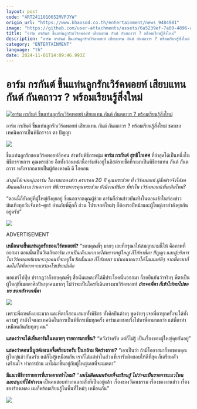 ```yaml
---
layout: post
code: "ART2411010652MVPJYW"
origin_url: "https://www.khaosod.co.th/entertainment/news_9484981"
image: "https://github.com/user-attachments/assets/6a5239ef-7a80-4896-a2d4-fc3a5fde8417"
title: "อาร์ม กรกันต์ ขึ้นแท่นลูกรักเวิร์คพอยท์ เสียบแทน กันต์ กันตถาวร ? พร้อมเรียนรู้สิ่งใหม่"
description: "อาร์ม กรกันต์ ขึ้นแท่นลูกรักเวิร์คพอยท์ เสียบแทน กันต์ กันตถาวร ? พร้อมเรียนรู้สิ่งใหม่ ชอบขอเทคนิคการเป็นพิธีกรจาก ตา ปัญญา"
category: "ENTERTAINMENT"
language: "th"
date: 2024-11-01T14:09:46.993Z
---
```


# อาร์ม กรกันต์ ขึ้นแท่นลูกรักเวิร์คพอยท์ เสียบแทน กันต์ กันตถาวร ? พร้อมเรียนรู้สิ่งใหม่

[![อาร์ม กรกันต์ ขึ้นแท่นลูกรักเวิร์คพอยท์ เสียบแทน กันต์ กันตถาวร ? พร้อมเรียนรู้สิ่งใหม่](https://www.khaosod.co.th/wpapp/uploads/2024/10/arm.jpg "อาร์ม กรกันต์ ขึ้นแท่นลูกรักเวิร์คพอยท์ เสียบแทน กันต์ กันตถาวร ? พร้อมเรียนรู้สิ่งใหม่")](https://www.khaosod.co.th/wpapp/uploads/2024/10/arm.jpg)

อาร์ม กรกันต์ ขึ้นแท่นลูกรักเวิร์คพอยท์ เสียบแทน กันต์ กันตถาวร ? พร้อมเรียนรู้สิ่งใหม่ ชอบขอเทคนิคการเป็นพิธีกรจาก ตา ปัญญา

![](https://www.khaosod.co.th/wpapp/uploads/2024/10/133495_0.jpg)

ขึ้นแท่นลูกรักของเวิร์คพอยท์อีกคน สำหรับพิธีกรหนุ่ม **อาร์ม กรกันต์ สุทธิโกเศศ** ที่ล่าสุดได้เป็นหนึ่งในพิธีกรรายการ คุณพระช่วย อีกทั้งก่อนหน้านี้อาร์มยังอยู่ในลิสต์รายชื่อที่จะมาเป็นพิธีกรแทน กันต์ กันตถาวร หลังจากกลายเป็นผู้ต้องหาคดี ดิ ไอคอน

_ล่าสุดได้เจอหนุ่มอาร์ม ในงานแถลงข่าว ครบรอบ 20 ปี คุณพระช่วย ที่ เวิร์คพอยท์ ผู้สื่อข่าวจึงได้ขออัพเดตถึงงานว่านอกจาก พิธีกรรายการคุณพระช่วย ยังมีงานพิธีกร ที่ทำใน เวิร์คพอยท์เพิ่มเติมไหม?_

“ตอนนี้ก็ยังอยู่ที่ผู้ใหญ่ยังคุยอยู่ ซึ่งนอกจากคุณผู้ช่วย อาร์มก็อ่านข่าวบันเทิงในตอนเช้าในห้องข่าวบันเทิงทุกวันจันทร์-ศุกร์ อ่านกับพี่ตุ๊กกี้ ส่วน โปรเจกต์ใหม่ๆ ก็ต้องรอปีหน้าและผู้ใหญ่เขากำลังคุยกันอยู่ครับ”

![](https://www.khaosod.co.th/wpapp/uploads/2024/10/Snapinsta.app_459006321_18463510246012570_2236272197873030511_n_1080.jpg)

ADVERTISEMENT

**เหมือนจะขึ้นแท่นลูกรักของเวิร์คพอยท์?** “ขอบคุณพี่ๆ มากๆ เลยที่กรุณาให้สมญานามนี้ให้ คือภาพที่ออกมา ตอนนั้นเป็นวันเกิดอาร์ม _เราเป็นเด็กอยากจะได้พรจากผู้ใหญ่ ก็ไปหาพี่ตา ปัญญา และผู้บริหารในเวิร์คพอยท์แทบจะทุกคนที่จะอยู่ในวันนั้นเลย ก็ไปขอพร แน่นอนพอเราได้โมเมนต์ดีๆ จากพี่ตามาก็อดไม่ได้ที่อยากจะแชร์ลงโซเชียลมีเดีย_

พอแชร์ไปปุ๊บ ปรากฏว่าก็ขอบคุณพี่ๆ สื่อนั่นแหละที่ได้มีประโยคนั้นออกมา ก็ขอยืนยันว่าจริงๆ พี่ตาเป็นผู้ใหญ่ที่เมตตาศิลปินทุกคนมากๆ ไม่ว่าจะเป็นใครที่เดินทางมาเวิร์คพอยท์ _**ถ้าเจอพี่ตา ก็เข้าไปพบไปขอพร ขอพลังจากพี่ตา**_

![](https://www.khaosod.co.th/wpapp/uploads/2024/10/Screenshot-2024-10-31-181658.png)

เพราะพี่ตาพลังเยอะมาก และพี่ตาก็สอนเสมอทั้งพิธีกร ทั้งศิลปินต่างๆ พูดง่ายๆ เจอพี่ตาทุกครั้งจะได้ทั้งความรู้ กำลังใจและเทคนิคในการเป็นพิธีกรเพิ่มทุกครั้ง อาร์มเลยชอบวิ่งไปหาพี่ตามากกว่า แต่พี่ตาทำเหมือนกันกับทุกๆ คน”

**แสดงว่าจะได้เห็นอาร์มในหลายๆ รายการมากขึ้น?** “หวังว่าครับ แต่ก็ไม่รู้ เป็นเรื่องของผู้ใหญ่คุยกันอยู่”

**แสดงว่าตอนนี้บูสต์เอเนอจี้เตรียมรอรับ ปั้นกล้าม ฟิตร่างกาย?** “เอาเป็นว่า ถ้ามีโอกาสมาก็ขอขอบคุณผู้ใหญ่แล้วกันครับ แต่ก็ไม่รู้เหมือนกัน เราก็ได้แต่ทำในส่วนที่เรารับผิดชอบให้ดีที่สุด ก็เตรียมตัว เตรียมใจ ทำการบ้าน มาไม่มาขึ้นอยู่กับผู้ใหญ่เลยที่จะเมตตา”

**มีแนวพิธีกรรายการที่เราอยากทำไหม?** “_**ผมไม่ติดผมพร้อมที่จะเรียนรู้ ไม่ว่าจะเป็นรายการแนวไหน และสนุกที่ได้ทำงาน**_ เป็นคนชอบทำงานและสิ่งที่เป็นอยู่แล้ว เรื่องของวัฒนธรรม เรื่องของงานข่าว เรื่องของร้องเพลง ผมก็พร้อมเรียนรู้ในพื้นที่ใหม่ๆ เหมือนกัน”

![](https://www.khaosod.co.th/wpapp/uploads/2024/10/Snapinsta.app_458772720_18463510267012570_3378263798731733833_n_1080.jpg)
